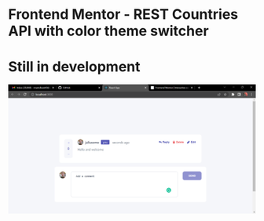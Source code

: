 # Frontend Mentor - REST Countries API with color theme switcher

# Still in development

![Design preview for the Launch countdown timer coding challenge](src/Assets/images/screenshot.png)